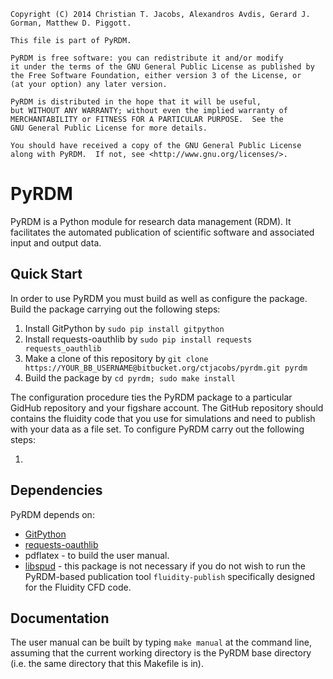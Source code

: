     Copyright (C) 2014 Christian T. Jacobs, Alexandros Avdis, Gerard J. Gorman, Matthew D. Piggott.

    This file is part of PyRDM.

    PyRDM is free software: you can redistribute it and/or modify
    it under the terms of the GNU General Public License as published by
    the Free Software Foundation, either version 3 of the License, or
    (at your option) any later version.

    PyRDM is distributed in the hope that it will be useful,
    but WITHOUT ANY WARRANTY; without even the implied warranty of
    MERCHANTABILITY or FITNESS FOR A PARTICULAR PURPOSE.  See the
    GNU General Public License for more details.

    You should have received a copy of the GNU General Public License
    along with PyRDM.  If not, see <http://www.gnu.org/licenses/>.

PyRDM
=====

PyRDM is a Python module for research data management (RDM). It facilitates the automated publication of scientific software and associated input and output data.

Quick Start
-----------

In order to use PyRDM you must build as well as configure the package. Build the package carrying out the following steps:

1. Install GitPython by ```sudo pip install gitpython```
2. Install requests-oauthlib by ```sudo pip install requests requests_oauthlib```
3. Make a clone of this repository by ```git clone https://YOUR_BB_USERNAME@bitbucket.org/ctjacobs/pyrdm.git pyrdm```
4. Build the package by ```cd pyrdm; sudo make install```

The configuration procedure ties the PyRDM package to a particular GidHub repository and your figshare account. The GitHub repository should contains the fluidity code that you use for simulations and need to publish with your data as a file set. To configure PyRDM carry out the following steps:

1. 

Dependencies
------------

PyRDM depends on:

* [GitPython](https://pypi.python.org/pypi/GitPython/)
* [requests-oauthlib](https://github.com/requests/requests-oauthlib)
* pdflatex - to build the user manual.
* [libspud](https://launchpad.net/spud) - this package is not necessary if you do not wish to run the PyRDM-based publication tool `fluidity-publish` specifically designed for the Fluidity CFD code.

Documentation
-------------

The user manual can be built by typing `make manual` at the command line, assuming that the current working directory is the PyRDM base directory (i.e. the same directory that this Makefile is in).
